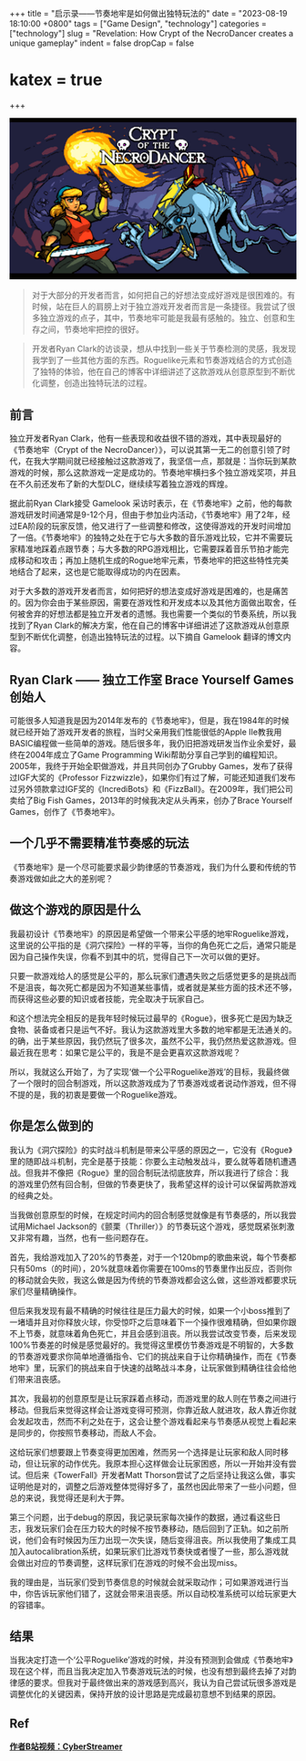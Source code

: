 +++
title = "启示录——节奏地牢是如何做出独特玩法的"
date = "2023-08-19 18:10:00 +0800"
tags = ["Game Design", "technology"]
categories = ["technology"]
slug = "Revelation: How Crypt of the NecroDancer creates a unique gameplay"
indent = false
dropCap = false
# katex = true
+++

 ![节奏地牢FT](dancer_ft.jpg)


> 对于大部分的开发者而言，如何把自己的好想法变成好游戏是很困难的。有时候，站在巨人的肩膀上对于独立游戏开发者而言是一条捷径。我尝试了很多独立游戏的点子，其中，节奏地牢可能是我最有感触的。独立、创意和生存之间，节奏地牢把控的很好。

> 开发者Ryan Clark的访谈录，想从中找到一些关于节奏检测的灵感，我发现我学到了一些其他方面的东西。Roguelike元素和节奏游戏结合的方式创造了独特的体验，他在自己的博客中详细讲述了这款游戏从创意原型到不断优化调整，创造出独特玩法的过程。

## 前言


独立开发者Ryan Clark，他有一些表现和收益很不错的游戏，其中表现最好的《节奏地牢（Crypt of the NecroDancer）》，可以说其第一无二的创意引领了时代，在我大学期间就已经接触过这款游戏了，我坚信一点，那就是：当你玩到某款游戏的时候，那么这款游戏一定是成功的。节奏地牢横扫多个独立游戏奖项，并且在不久前还发布了新的大型DLC，继续续写着独立游戏的辉煌。

据此前Ryan Clark接受 Gamelook 采访时表示，在《节奏地牢》之前，他的每款游戏研发时间通常是9-12个月，但由于参加业内活动，《节奏地牢》用了2年，经过EA阶段的玩家反馈，他又进行了一些调整和修改，这使得游戏的开发时间增加了一倍。《节奏地牢》的独特之处在于它与大多数的音乐游戏比较，它并不需要玩家精准地踩着点跟节奏；与大多数的RPG游戏相比，它需要踩着音乐节拍才能完成移动和攻击；再加上随机生成的Rogue地牢元素，节奏地牢的把这些特性完美地结合了起来，这也是它能取得成功的内在因素。

对于大多数的游戏开发者而言，如何把好的想法变成好游戏是困难的，也是痛苦的。因为你会由于某些原因，需要在游戏性和开发成本以及其他方面做出取舍，任何被舍弃的好想法都是独立开发者的遗憾。我也需要一个类似的节奏系统，所以我找到了Ryan Clark的解决方案，他在自己的博客中详细讲述了这款游戏从创意原型到不断优化调整，创造出独特玩法的过程。以下摘自 Gamelook 翻译的博文内容。


## Ryan Clark —— 独立工作室 Brace Yourself Games 创始人

可能很多人知道我是因为2014年发布的《节奏地牢》，但是，我在1984年的时候就已经开始了游戏开发者的旅程，当时父亲用我们性能很低的Apple IIe教我用BASIC编程做一些简单的游戏。随后很多年，我仍旧把游戏研发当作业余爱好，最终在2004年成立了Game Programming Wiki帮助分享自己学到的编程知识。2005年，我终于开始全职做游戏，并且共同创办了Grubby Games，发布了获得过IGF大奖的《Professor Fizzwizzle》，如果你们有过了解，可能还知道我们发布过另外领款拿过IGF奖的《IncrediBots》和《FizzBall》。在2009年，我们把公司卖给了Big Fish Games，2013年的时候我决定从头再来，创办了Brace Yourself Games，创作了《节奏地牢》。

## 一个几乎不需要精准节奏感的玩法

《节奏地牢》是一个尽可能要求最少韵律感的节奏游戏，我们为什么要和传统的节奏游戏做如此之大的差别呢？


## 做这个游戏的原因是什么

我最初设计《节奏地牢》的原因是希望做一个带来公平感的地牢Roguelike游戏，这里说的公平指的是《洞穴探险》一样的平等，当你的角色死亡之后，通常只能是因为自己操作失误，你看不到其中的坑，觉得自己下一次可以做的更好。

只要一款游戏给人的感觉是公平的，那么玩家们遭遇失败之后感觉更多的是挑战而不是沮丧，每次死亡都是因为不知道某些事情，或者就是某些方面的技术还不够，而获得这些必要的知识或者技能，完全取决于玩家自己。

和这个想法完全相反的是我年轻时候玩过最早的《Rogue》，很多死亡是因为缺乏食物、装备或者只是运气不好。我认为这款游戏里大多数的地牢都是无法通关的。的确，出于某些原因，我仍然玩了很多次，虽然不公平，我仍然热爱这款游戏。但最近我在思考：如果它是公平的，我是不是会更喜欢这款游戏呢？

所以，我就这么开始了，为了实现‘做一个公平Roguelike游戏’的目标，我最终做了一个限时的回合制游戏，所以这款游戏成为了节奏游戏或者说动作游戏，但不得不提的是，我的初衷是要做一个Roguelike游戏。

## 你是怎么做到的

我认为《洞穴探险》的实时战斗机制是带来公平感的原因之一，它没有《Rogue》里的随即战斗机制，完全是基于技能：你要么主动触发战斗，要么就等着随机遭遇战。但我并不像把《Rogue》里的回合制玩法彻底放弃，所以我进行了综合：我的游戏里仍然有回合制，但做的节奏更快了，我希望这样的设计可以保留两款游戏的经典之处。

当我做创意原型的时候，在规定时间内的回合制感觉就像是有节奏感的，所以我尝试用Michael Jackson的《颤栗（Thriller）》的节奏玩这个游戏，感觉既紧张刺激又非常有趣，当然，也有一些问题存在。


首先，我给游戏加入了20%的节奏差，对于一个120bmp的歌曲来说，每个节奏都只有50ms（的时间），20%就意味着你需要在100ms的节奏里作出反应，否则你的移动就会失败，我这么做是因为传统的节奏游戏都会这么做，这些游戏都要求玩家们尽量精确操作。

但后来我发现有最不精确的时候往往是压力最大的时候，如果一个小boss推到了一堵墙并且对你释放火球，你受惊吓之后意味着下一个操作很难精确，但如果你跟不上节奏，就意味着角色死亡，并且会感到沮丧。所以我尝试改变节奏，后来发现100%节奏差的时候是感觉最好的。我觉得这里模仿节奏游戏是不明智的，大多数的节奏游戏要求你简单地遵循指令、它们的挑战来自于让你精确操作，而在《节奏地牢》里，玩家们的挑战来自于快速的战略战斗本身，让玩家做到精确往往会给他们带来沮丧感。

其次，我最初的创意原型是让玩家踩着点移动，而游戏里的敌人则在节奏之间进行移动。但我后来觉得这样会让游戏变得可预测，你靠近敌人就进攻，敌人靠近你就会发起攻击，然而不利之处在于，这会让整个游戏看起来与节奏感从视觉上看起来是同步的，你按照节奏移动，而敌人不会。

这给玩家们想要跟上节奏变得更加困难，然而另一个选择是让玩家和敌人同时移动，但让玩家的动作优先。我原本担心这样做会让玩家困惑，所以一开始并没有尝试。但后来《TowerFall》开发者Matt Thorson尝试了之后坚持让我这么做，事实证明他是对的，调整之后游戏整体觉得好多了，虽然也因此带来了一些小问题，但总的来说，我觉得还是利大于弊。

第三个问题，出于debug的原因，我记录玩家每次操作的数据，通过看这些日志，我发玩家们会在压力较大的时候不按节奏移动，随后回到了正轨。如之前所说，他们会有时候因为压力出现一次失误，随后变得沮丧。所以我使用了集成工具加入autocalibration系统，如果玩家们比游戏节奏快或者慢了一些，那么游戏就会做出对应的节奏调整，这样玩家们在游戏的时候不会出现miss。

我的理由是，当玩家们受到节奏信息的时候就会就采取动作；可如果游戏进行当中，你告诉玩家他们错了，这就会带来沮丧感。所以自动校准系统可以给玩家更大的容错率。

## 结果

当我决定打造一个‘公平Roguelike’游戏的时候，并没有预测到会做成《节奏地牢》现在这个样，而且当我决定加入节奏游戏玩法的时候，也没有想到最终去掉了对韵律感的要求。但我对于最终做出来的游戏感到高兴，我认为自己尝试玩很多游戏是调整优化的关键因素，保持开放的设计思路是完成最初意想不到结果的原因。


## Ref  

[**作者B站视频：CyberStreamer**](https://space.bilibili.com/22212765)




